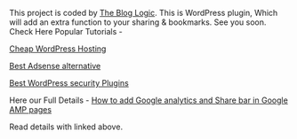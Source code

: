 This project is coded by [The Blog Logic](https://www.thebloglogic.com). This is WordPress plugin, Which will add an extra function to your sharing & bookmarks. See you soon. 
Check Here Popular Tutorials - 

[Cheap WordPress Hosting](https://www.thebloglogic.com/cheap-wordpress-hosting/)

[Best Adsense alternative](https://www.thebloglogic.com/best-adsense-alternative/)

[Best WordPress security Plugins](https://www.thebloglogic.com/best-wordpress-security-plugin/)

Here our Full Details - [How to add Google analytics and Share bar in Google AMP pages](https://www.thebloglogic.com/google-analytics-social-share-wordpress-amp/)

Read details with linked above. 
